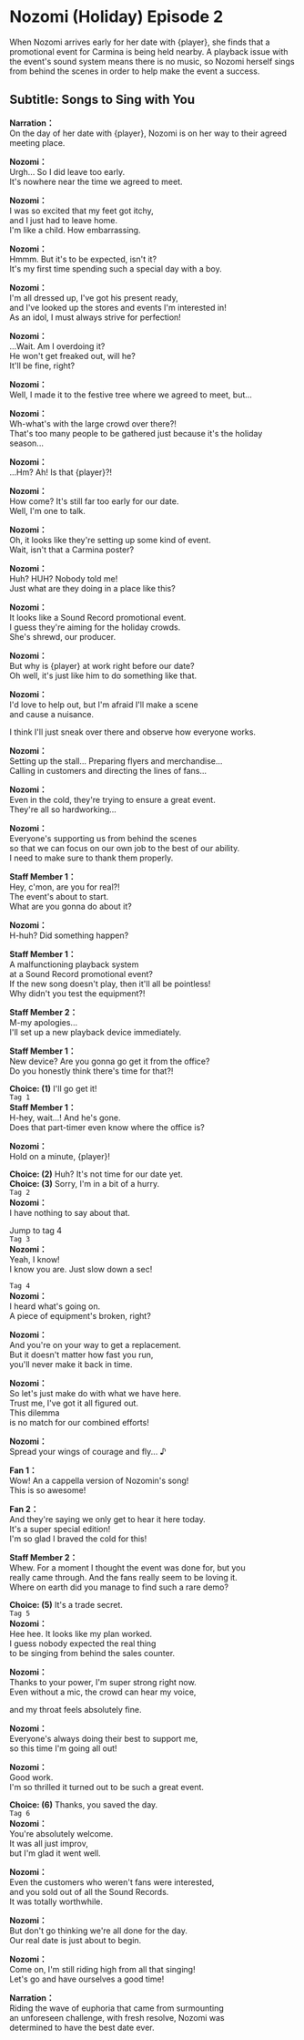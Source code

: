 # Nozomi (Holiday) Episode 2
When Nozomi arrives early for her date with {player}, she finds that a promotional event for Carmina is being held nearby. A playback issue with the event's sound system means there is no music, so Nozomi herself sings from behind the scenes in order to help make the event a success.
  
## Subtitle: Songs to Sing with You
  
**Narration：**  
On the day of her date with {player}, Nozomi is on her way to their agreed meeting place.  
  
**Nozomi：**  
Urgh... So I did leave too early.  
It's nowhere near the time we agreed to meet.  
  
**Nozomi：**  
I was so excited that my feet got itchy,  
and I just had to leave home.  
I'm like a child. How embarrassing.  
  
**Nozomi：**  
Hmmm. But it's to be expected, isn't it?  
It's my first time spending such a special day with a boy.  
  
**Nozomi：**  
I'm all dressed up, I've got his present ready,  
and I've looked up the stores and events I'm interested in!  
As an idol, I must always strive for perfection!  
  
**Nozomi：**  
...Wait. Am I overdoing it?  
He won't get freaked out, will he?  
It'll be fine, right?  
  
**Nozomi：**  
Well, I made it to the festive tree where we agreed to meet, but...  
  
**Nozomi：**  
Wh-what's with the large crowd over there?!  
That's too many people to be gathered just because it's the holiday season...  
  
**Nozomi：**  
...Hm? Ah! Is that {player}?!  
  
**Nozomi：**  
How come? It's still far too early for our date.  
Well, I'm one to talk.  
  
**Nozomi：**  
Oh, it looks like they're setting up some kind of event.  
Wait, isn't that a Carmina poster?  
  
**Nozomi：**  
Huh? HUH? Nobody told me!  
Just what are they doing in a place like this?  
  
**Nozomi：**  
It looks like a Sound Record promotional event.  
I guess they're aiming for the holiday crowds.  
She's shrewd, our producer.  
  
**Nozomi：**  
But why is {player} at work right before our date?  
Oh well, it's just like him to do something like that.  
  
**Nozomi：**  
I'd love to help out, but I'm afraid I'll make a scene  
and cause a nuisance.  
  
I think I'll just sneak over there and observe how everyone works.  
  
**Nozomi：**  
Setting up the stall... Preparing flyers and merchandise...  
Calling in customers and directing the lines of fans...  
  
**Nozomi：**  
Even in the cold, they're trying to ensure a great event.  
They're all so hardworking...  
  
**Nozomi：**  
Everyone's supporting us from behind the scenes  
so that we can focus on our own job to the best of our ability.  
I need to make sure to thank them properly.  
  
**Staff Member 1：**  
Hey, c'mon, are you for real?!  
The event's about to start.  
What are you gonna do about it?  
  
**Nozomi：**  
H-huh? Did something happen?  
  
**Staff Member 1：**  
A malfunctioning playback system  
at a Sound Record promotional event?  
If the new song doesn't play, then it'll all be pointless!  
Why didn't you test the equipment?!  
  
**Staff Member 2：**  
M-my apologies...  
I'll set up a new playback device immediately.  
  
**Staff Member 1：**  
New device? Are you gonna go get it from the office?  
Do you honestly think there's time for that?!  
  
**Choice: (1)**  I'll go get it!  
`Tag 1`  
**Staff Member 1：**  
H-hey, wait...! And he's gone.  
Does that part-timer even know where the office is?  
  
**Nozomi：**  
Hold on a minute, {player}!  
  
**Choice: (2)**  Huh? It's not time for our date yet.  
**Choice: (3)**  Sorry, I'm in a bit of a hurry.  
`Tag 2`  
**Nozomi：**  
I have nothing to say about that.  
  
Jump to tag 4  
`Tag 3`  
**Nozomi：**  
Yeah, I know!  
I know you are. Just slow down a sec!  
  
`Tag 4`  
**Nozomi：**  
I heard what's going on.  
A piece of equipment's broken, right?  
  
**Nozomi：**  
And you're on your way to get a replacement.  
But it doesn't matter how fast you run,  
you'll never make it back in time.  
  
**Nozomi：**  
So let's just make do with what we have here.  
Trust me, I've got it all figured out.  
This dilemma  
is no match for our combined efforts!  
  
**Nozomi：**  
Spread your wings of courage and fly... ♪  
  
**Fan 1：**  
Wow! An a cappella version of Nozomin's song!  
This is so awesome!  
  
**Fan 2：**  
And they're saying we only get to hear it here today.  
It's a super special edition!  
I'm so glad I braved the cold for this!  
  
**Staff Member 2：**  
Whew. For a moment I thought the event was done for, but you  
really came through. And the fans really seem to be loving it.  
Where on earth did you manage to find such a rare demo?  
  
**Choice: (5)**  It's a trade secret.  
`Tag 5`  
**Nozomi：**  
Hee hee. It looks like my plan worked.  
I guess nobody expected the real thing  
to be singing from behind the sales counter.  
  
**Nozomi：**  
Thanks to your power, I'm super strong right now.  
Even without a mic, the crowd can hear my voice,  
  
and my throat feels absolutely fine.  
  
**Nozomi：**  
Everyone's always doing their best to support me,  
so this time I'm going all out!  
  
**Nozomi：**  
Good work.  
I'm so thrilled it turned out to be such a great event.  
  
**Choice: (6)**  Thanks, you saved the day.  
`Tag 6`  
**Nozomi：**  
You're absolutely welcome.  
It was all just improv,  
but I'm glad it went well.  
  
**Nozomi：**  
Even the customers who weren't fans were interested,  
and you sold out of all the Sound Records.  
It was totally worthwhile.  
  
**Nozomi：**  
But don't go thinking we're all done for the day.  
Our real date is just about to begin.  
  
**Nozomi：**  
Come on, I'm still riding high from all that singing!  
Let's go and have ourselves a good time!  
  
**Narration：**  
Riding the wave of euphoria that came from surmounting  
an unforeseen challenge, with fresh resolve, Nozomi was  
determined to have the best date ever.  
